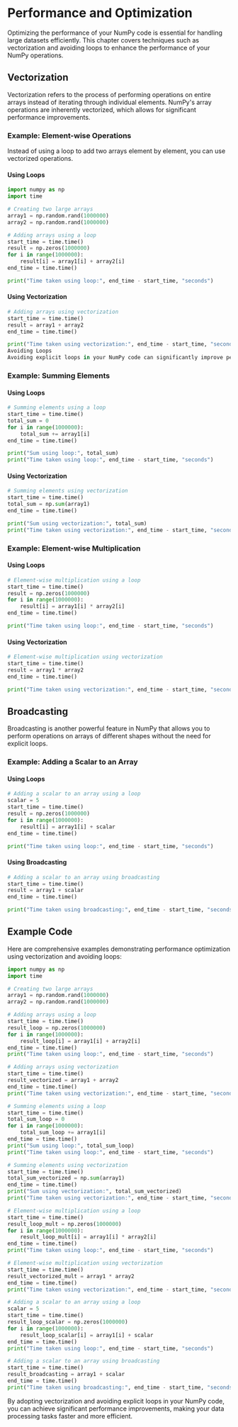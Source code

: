 # Performance and Optimization
Optimizing the performance of your NumPy code is essential for handling large datasets efficiently. This chapter covers techniques such as vectorization and avoiding loops to enhance the performance of your NumPy operations.

## Vectorization
Vectorization refers to the process of performing operations on entire arrays instead of iterating through individual elements. NumPy's array operations are inherently vectorized, which allows for significant performance improvements.

### Example: Element-wise Operations
Instead of using a loop to add two arrays element by element, you can use vectorized operations.

#### Using Loops
```python
import numpy as np
import time

# Creating two large arrays
array1 = np.random.rand(1000000)
array2 = np.random.rand(1000000)

# Adding arrays using a loop
start_time = time.time()
result = np.zeros(1000000)
for i in range(1000000):
    result[i] = array1[i] + array2[i]
end_time = time.time()

print("Time taken using loop:", end_time - start_time, "seconds")
```

#### Using Vectorization
```python
# Adding arrays using vectorization
start_time = time.time()
result = array1 + array2
end_time = time.time()

print("Time taken using vectorization:", end_time - start_time, "seconds")
Avoiding Loops
Avoiding explicit loops in your NumPy code can significantly improve performance. Here are some examples of how to replace loops with vectorized operations.
```

### Example: Summing Elements

#### Using Loops
```python
# Summing elements using a loop
start_time = time.time()
total_sum = 0
for i in range(1000000):
    total_sum += array1[i]
end_time = time.time()

print("Sum using loop:", total_sum)
print("Time taken using loop:", end_time - start_time, "seconds")
```

#### Using Vectorization
```python
# Summing elements using vectorization
start_time = time.time()
total_sum = np.sum(array1)
end_time = time.time()

print("Sum using vectorization:", total_sum)
print("Time taken using vectorization:", end_time - start_time, "seconds")
```

### Example: Element-wise Multiplication

#### Using Loops
```python
# Element-wise multiplication using a loop
start_time = time.time()
result = np.zeros(1000000)
for i in range(1000000):
    result[i] = array1[i] * array2[i]
end_time = time.time()

print("Time taken using loop:", end_time - start_time, "seconds")
```

#### Using Vectorization
```python
# Element-wise multiplication using vectorization
start_time = time.time()
result = array1 * array2
end_time = time.time()

print("Time taken using vectorization:", end_time - start_time, "seconds")
```

## Broadcasting
Broadcasting is another powerful feature in NumPy that allows you to perform operations on arrays of different shapes without the need for explicit loops.

### Example: Adding a Scalar to an Array

#### Using Loops
```python
# Adding a scalar to an array using a loop
scalar = 5
start_time = time.time()
result = np.zeros(1000000)
for i in range(1000000):
    result[i] = array1[i] + scalar
end_time = time.time()

print("Time taken using loop:", end_time - start_time, "seconds")
```

#### Using Broadcasting
```python
# Adding a scalar to an array using broadcasting
start_time = time.time()
result = array1 + scalar
end_time = time.time()

print("Time taken using broadcasting:", end_time - start_time, "seconds")
```

## Example Code
Here are comprehensive examples demonstrating performance optimization using vectorization and avoiding loops:

```python
import numpy as np
import time

# Creating two large arrays
array1 = np.random.rand(1000000)
array2 = np.random.rand(1000000)

# Adding arrays using a loop
start_time = time.time()
result_loop = np.zeros(1000000)
for i in range(1000000):
    result_loop[i] = array1[i] + array2[i]
end_time = time.time()
print("Time taken using loop:", end_time - start_time, "seconds")

# Adding arrays using vectorization
start_time = time.time()
result_vectorized = array1 + array2
end_time = time.time()
print("Time taken using vectorization:", end_time - start_time, "seconds")

# Summing elements using a loop
start_time = time.time()
total_sum_loop = 0
for i in range(1000000):
    total_sum_loop += array1[i]
end_time = time.time()
print("Sum using loop:", total_sum_loop)
print("Time taken using loop:", end_time - start_time, "seconds")

# Summing elements using vectorization
start_time = time.time()
total_sum_vectorized = np.sum(array1)
end_time = time.time()
print("Sum using vectorization:", total_sum_vectorized)
print("Time taken using vectorization:", end_time - start_time, "seconds")

# Element-wise multiplication using a loop
start_time = time.time()
result_loop_mult = np.zeros(1000000)
for i in range(1000000):
    result_loop_mult[i] = array1[i] * array2[i]
end_time = time.time()
print("Time taken using loop:", end_time - start_time, "seconds")

# Element-wise multiplication using vectorization
start_time = time.time()
result_vectorized_mult = array1 * array2
end_time = time.time()
print("Time taken using vectorization:", end_time - start_time, "seconds")

# Adding a scalar to an array using a loop
scalar = 5
start_time = time.time()
result_loop_scalar = np.zeros(1000000)
for i in range(1000000):
    result_loop_scalar[i] = array1[i] + scalar
end_time = time.time()
print("Time taken using loop:", end_time - start_time, "seconds")

# Adding a scalar to an array using broadcasting
start_time = time.time()
result_broadcasting = array1 + scalar
end_time = time.time()
print("Time taken using broadcasting:", end_time - start_time, "seconds")
```

By adopting vectorization and avoiding explicit loops in your NumPy code, you can achieve significant performance improvements, making your data processing tasks faster and more efficient.

